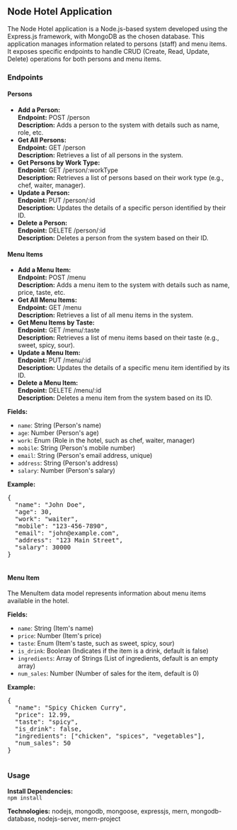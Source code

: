 <!DOCTYPE html>
<html lang="en">
<head>
  <meta charset="UTF-8">
  
</head>
<body>

  <h2>Node Hotel Application</h2>
  <p>
    The Node Hotel application is a Node.js-based system developed using the Express.js framework, with MongoDB as the chosen database. This application manages information related to persons (staff) and menu items. It exposes specific endpoints to handle CRUD (Create, Read, Update, Delete) operations for both persons and menu items.
  </p>

  <h3>Endpoints</h3>

  <h4>Persons</h4>
<ul>
  <li>
    <strong>Add a Person:</strong><br>
    <strong>Endpoint:</strong> POST /person<br>
    <strong>Description:</strong> Adds a person to the system with details such as name, role, etc.
  </li>

  <li>
    <strong>Get All Persons:</strong><br>
    <strong>Endpoint:</strong> GET /person<br>
    <strong>Description:</strong> Retrieves a list of all persons in the system.
  </li>

  <li>
    <strong>Get Persons by Work Type:</strong><br>
    <strong>Endpoint:</strong> GET /person/:workType<br>
    <strong>Description:</strong> Retrieves a list of persons based on their work type (e.g., chef, waiter, manager).
  </li>

  <li>
    <strong>Update a Person:</strong><br>
    <strong>Endpoint:</strong> PUT /person/:id<br>
    <strong>Description:</strong> Updates the details of a specific person identified by their ID.
  </li>

  <li>
    <strong>Delete a Person:</strong><br>
    <strong>Endpoint:</strong> DELETE /person/:id<br>
    <strong>Description:</strong> Deletes a person from the system based on their ID.
  </li>
</ul>

<h4>Menu Items</h4>
<ul>
  <li>
    <strong>Add a Menu Item:</strong><br>
    <strong>Endpoint:</strong> POST /menu<br>
    <strong>Description:</strong> Adds a menu item to the system with details such as name, price, taste, etc.
  </li>

  <li>
    <strong>Get All Menu Items:</strong><br>
    <strong>Endpoint:</strong> GET /menu<br>
    <strong>Description:</strong> Retrieves a list of all menu items in the system.
  </li>

  <li>
    <strong>Get Menu Items by Taste:</strong><br>
    <strong>Endpoint:</strong> GET /menu/:taste<br>
    <strong>Description:</strong> Retrieves a list of menu items based on their taste (e.g., sweet, spicy, sour).
  </li>

  <li>
    <strong>Update a Menu Item:</strong><br>
    <strong>Endpoint:</strong> PUT /menu/:id<br>
    <strong>Description:</strong> Updates the details of a specific menu item identified by its ID.
  </li>

  <li>
    <strong>Delete a Menu Item:</strong><br>
    <strong>Endpoint:</strong> DELETE /menu/:id<br>
    <strong>Description:</strong> Deletes a menu item from the system based on its ID.
  </li>
</ul>

  <p><strong>Fields:</strong></p>
  <ul>
    <li><code>name</code>: String (Person's name)</li>
    <li><code>age</code>: Number (Person's age)</li>
    <li><code>work</code>: Enum (Role in the hotel, such as chef, waiter, manager)</li>
    <li><code>mobile</code>: String (Person's mobile number)</li>
    <li><code>email</code>: String (Person's email address, unique)</li>
    <li><code>address</code>: String (Person's address)</li>
    <li><code>salary</code>: Number (Person's salary)</li>
  </ul>

  <p><strong>Example:</strong></p>
  <pre>
{
  "name": "John Doe",
  "age": 30,
  "work": "waiter",
  "mobile": "123-456-7890",
  "email": "john@example.com",
  "address": "123 Main Street",
  "salary": 30000
}
  </pre>

  <h4>Menu Item</h4>
  <p>The MenuItem data model represents information about menu items available in the hotel.</p>

  <p><strong>Fields:</strong></p>
  <ul>
    <li><code>name</code>: String (Item's name)</li>
    <li><code>price</code>: Number (Item's price)</li>
    <li><code>taste</code>: Enum (Item's taste, such as sweet, spicy, sour)</li>
    <li><code>is_drink</code>: Boolean (Indicates if the item is a drink, default is false)</li>
    <li><code>ingredients</code>: Array of Strings (List of ingredients, default is an empty array)</li>
    <li><code>num_sales</code>: Number (Number of sales for the item, default is 0)</li>
  </ul>

  <p><strong>Example:</strong></p>
  <pre>
{
  "name": "Spicy Chicken Curry",
  "price": 12.99,
  "taste": "spicy",
  "is_drink": false,
  "ingredients": ["chicken", "spices", "vegetables"],
  "num_sales": 50
}
  </pre>

  <h3>Usage</h3>
  <p><strong>Install Dependencies:</strong><br>
  <code>npm install</code></p>

  <p>
    <strong>Technologies:</strong> nodejs, mongodb, mongoose, expressjs, mern, mongodb-database, nodejs-server, mern-project
  </p>

</body>
</html>
